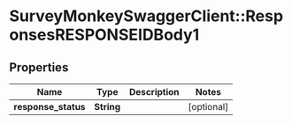 # SurveyMonkeySwaggerClient::ResponsesRESPONSEIDBody1

## Properties
Name | Type | Description | Notes
------------ | ------------- | ------------- | -------------
**response_status** | **String** |  | [optional] 


